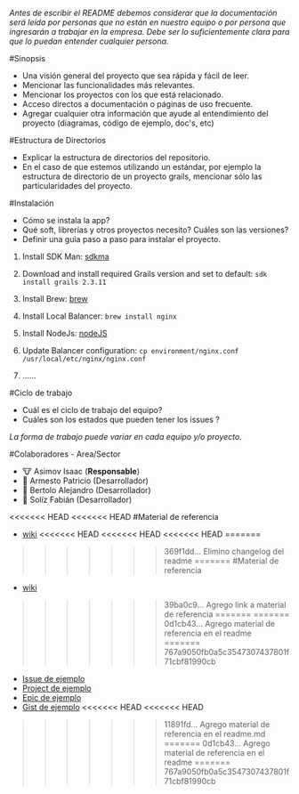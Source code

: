 *Antes de escribir el README debemos considerar que la documentación será leída por personas que no están en nuestro equipo o por persona que ingresarán a trabajar en la empresa. Debe ser lo suficientemente clara para que lo puedan entender cualquier persona.*

#Sinopsis

- Una visión general del proyecto que sea rápida y fácil de leer.
- Mencionar las funcionalidades más relevantes. 
- Mencionar los proyectos con los que está relacionado. 
- Acceso directos a documentación o páginas de uso frecuente.
- Agregar cualquier otra información que ayude al entendimiento del proyecto (diagramas, código de ejemplo, doc's, etc)

#Estructura de Directorios

- Explicar la estructura de directorios del repositorio. 
- En el caso de que estemos utilizando un estándar, por ejemplo la estructura de directorio de un proyecto grails, mencionar sólo las particularidades del proyecto.  

#Instalación 

- Cómo se instala la app?
- Qué soft, librerías y otros proyectos necesito? Cuáles son las versiones?
- Definir una guia paso a paso para instalar el proyecto. 

1. Install SDK Man:  [sdkma](http://sdkman.io/)

2. Download and install required Grails version and set to default:
	`sdk install grails 2.3.11`

3. Install Brew: [brew](http://brew.sh/)

4. Install Local Balancer:
	`brew install nginx`

5. Install NodeJs: [nodeJS](https://nodejs.org/en/)

6. Update Balancer configuration: 
	`cp environment/nginx.conf /usr/local/etc/nginx/nginx.conf`

7. ......


#Ciclo de trabajo 

- Cuál es el ciclo de trabajo del equipo? 
- Cuáles son los estados que pueden tener los issues ? 

*La forma de trabajo puede variar en cada equipo y/o proyecto.*


#Colaboradores - Area/Sector

- :cow: Asimov Isaac (**Responsable**)
- :boar: Armesto Patricio (Desarrollador)
- :bear: Bertolo Alejandro (Desarrollador)
- :rabbit: Solíz Fabián (Desarrollador)

<<<<<<< HEAD
<<<<<<< HEAD
#Material de referencia
- [wiki](https://github.com/fabysoliz/proyecto-template/wiki/Material-de-referencia)
<<<<<<< HEAD
<<<<<<< HEAD
<<<<<<< HEAD
=======
>>>>>>> 369f1dd... Elimino changelog del readme
=======
#Material de referencia
- [wiki](https://github.com/fabysoliz/proyecto-template/wiki/Material-de-referencia)
>>>>>>> 39ba0c9... Agrego link a material de referencia
=======
=======
>>>>>>> 0d1cb43... Agrego material de referencia en el readme
=======
>>>>>>> 767a9050fb0a5c3547307437801f71cbf81990cb
- [Issue de ejemplo](https://github.com/fabysoliz/proyecto-template/issues/1)
- [Project de ejemplo](https://github.com/fabysoliz/proyecto-template/projects/1) 
- [Epic de ejemplo](https://github.com/fabysoliz/proyecto-template/issues/8)
- [Gist de ejemplo](https://gist.github.com/fabysoliz/016e6a4650b51915062733f44e4af936)
<<<<<<< HEAD
<<<<<<< HEAD
>>>>>>> 11891fd... Agrego material de referencia en el readme.md
=======
>>>>>>> 0d1cb43... Agrego material de referencia en el readme
=======
>>>>>>> 767a9050fb0a5c3547307437801f71cbf81990cb
